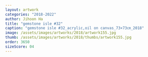 ```yaml
---
layout: artwork
categories: "2018-2022"
author: Jihoon Ha
title: "gemstone isle #32"
caption: "gemstone isle #32_acrylic,oil on canvas_73×73㎝_2018"
image: /assets/images/artworks/2018/artwork155.jpg
thumb: /assets/images/artworks/2018/thumbs/artwork155.jpg
order: 3650
sizeScore: 04
---
```

